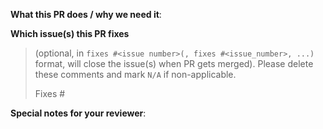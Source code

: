 <!--  Thanks for sending a pull request!  Here are some tips for you:
1. If this is your first time, read the Telestax Open Source Playbook https://docs.google.com/document/d/1RZz2nd2ivCK_rg1vKX9ansgNF6NpK_PZl81GxZ2MSnM/edit?usp=sharing
2. If the PR is unfinished, add a `[WIP]` at the start of the PR title. You can remove it when it's ready to be reviewed.
-->

**What this PR does / why we need it**:

**Which issue(s) this PR fixes** 

> (optional, in `fixes #<issue number>(, fixes #<issue_number>, ...)` format, will
> close the issue(s) when PR gets merged). Please delete these comments and mark `N/A`
> if non-applicable.
>
> Fixes #

**Special notes for your reviewer**:

